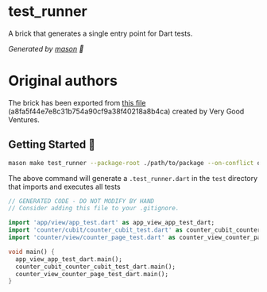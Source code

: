# test_runner

A brick that generates a single entry point for Dart tests.

_Generated by [mason][1] 🧱_

# Original authors

The brick has been exported from [this file](https://github.com/VeryGoodOpenSource/very_good_cli/blob/main/lib/src/commands/test/templates/test_runner_bundle.dart) (a8fa5f44e7e8c31b754a90cf9a38f40218a8b4ca) created by Very Good Ventures.

## Getting Started 🚀

```sh
mason make test_runner --package-root ./path/to/package --on-conflict overwrite
```

The above command will generate a `.test_runner.dart` in the `test` directory that imports and executes all tests

```dart
// GENERATED CODE - DO NOT MODIFY BY HAND
// Consider adding this file to your .gitignore.

import 'app/view/app_test.dart' as app_view_app_test_dart;
import 'counter/cubit/counter_cubit_test.dart' as counter_cubit_counter_cubit_test_dart;
import 'counter/view/counter_page_test.dart' as counter_view_counter_page_test_dart;

void main() {
  app_view_app_test_dart.main();
  counter_cubit_counter_cubit_test_dart.main();
  counter_view_counter_page_test_dart.main();
}
```

[1]: https://github.com/felangel/mason

